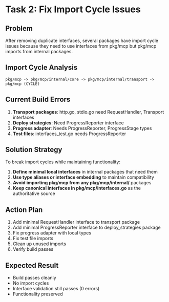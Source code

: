 # Task 2: Fix Import Cycle Issues

## Problem
After removing duplicate interfaces, several packages have import cycle issues because they need to use interfaces from pkg/mcp but pkg/mcp imports from internal packages.

## Import Cycle Analysis
```
pkg/mcp -> pkg/mcp/internal/core -> pkg/mcp/internal/transport -> pkg/mcp (CYCLE)
```

## Current Build Errors
1. **Transport packages**: http.go, stdio.go need RequestHandler, Transport interfaces
2. **Deploy strategies**: Need ProgressReporter interface
3. **Progress adapter**: Needs ProgressReporter, ProgressStage types
4. **Test files**: interfaces_test.go needs ProgressReporter

## Solution Strategy
To break import cycles while maintaining functionality:

1. **Define minimal local interfaces** in internal packages that need them
2. **Use type aliases or interface embedding** to maintain compatibility  
3. **Avoid importing pkg/mcp from any pkg/mcp/internal/** packages
4. **Keep canonical interfaces in pkg/mcp/interfaces.go** as the authoritative source

## Action Plan
1. Add minimal RequestHandler interface to transport package
2. Add minimal ProgressReporter interface to deploy_strategies package
3. Fix progress adapter with local types
4. Fix test file imports
5. Clean up unused imports
6. Verify build passes

## Expected Result
- Build passes cleanly
- No import cycles
- Interface validation still passes (0 errors)
- Functionality preserved